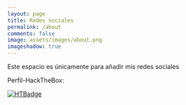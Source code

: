 ```yaml
---
layout: page
title: Redes sociales
permalink: /about
comments: false
image: assets/images/about.png
imageshadow: true
---
```


Este espacio es únicamente para añadir mis redes sociales

<a target="_blank" href="https://github.com/elc4br4" class="btn btn-dark"><i class="fab fa-github"></i></a>
<a target="_blank" href="https://twitter.com/elc4br4_hacking" class="btn btn-dark"><i class="fab fa-twitter"></i></a>


Perfil-HackTheBox:

[![HTBadge](https://www.hackthebox.eu/badge/image/533771)](https://www.hackthebox.com/home/users/profile/533771)






